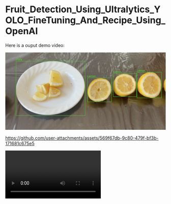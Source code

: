 # Fruit_Detection_Using_Ultralytics_YOLO_FineTuning_And_Recipe_Using_OpenAI


Here is a ouput demo video:

![Sample Output](fruit_output_video_sample.png)


https://github.com/user-attachments/assets/569f67db-9c80-479f-bf3b-171681c675e5

<video src='[your_project/assets/28913157/bc4e9639-43a5-4937-bb64-ffa0c9f64a21](https://github.com/user-attachments/assets/569f67db-9c80-479f-bf3b-171681c675e5)' />



[![Watch the video]](output_video_converted.mp4)

Click the image above to watch the video.

